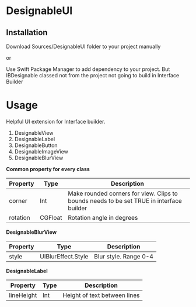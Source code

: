 # DesignableUI

## Installation

Download Sources/DesignableUI folder to your project manually

or

Use Swift Package Manager to add dependency to your project. But IBDesignable classed not from the project not going to build in Interface Builder

# Usage

Helpful UI extension for Interface builder.

1. DesignableView
2. DesignableLabel
3. DesignableButton
4. DesignableImageView
5. DesignableBlurView


__Common property for every class__

| Property| Type | Description |
|---|---|---|
|corner|Int| Make rounded corners for view. Clips to bounds needs to be set TRUE in interface builder |
|rotation|CGFloat| Rotation angle in degrees |


__DesignableBlurView__

| Property| Type | Description |
|---|---|---|
|style|UIBlurEffect.Style| Blur style. Range 0-4 |


__DesignableLabel__

| Property| Type | Description |
|---|---|---|
|lineHeight|Int| Height of text between lines |

